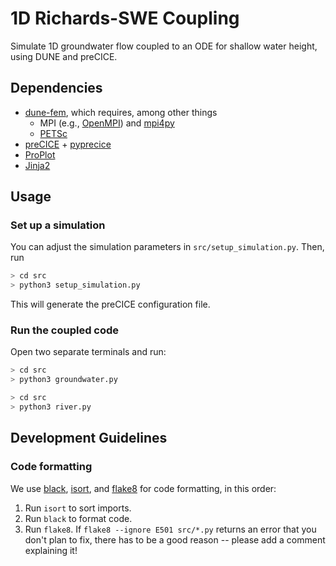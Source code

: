 # 1D Richards-SWE Coupling

Simulate 1D groundwater flow coupled to an ODE for shallow water height, using DUNE and preCICE.

## Dependencies

- [dune-fem](https://pypi.org/project/dune-fem/), which requires, among other things
  - MPI (e.g., [OpenMPI](https://www.open-mpi.org/)) and [mpi4py](https://mpi4py.readthedocs.io/en/stable/)
  - [PETSc](https://petsc.org/release/)
- [preCICE](https://github.com/precice/precice) + [pyprecice](https://pypi.org/project/pyprecice/)
- [ProPlot](https://proplot.readthedocs.io/en/latest/index.html)
- [Jinja2](https://pypi.org/project/Jinja2/)

## Usage

### Set up a simulation

You can adjust the simulation parameters in `src/setup_simulation.py`.
Then, run
```bash
> cd src
> python3 setup_simulation.py
```

This will generate the preCICE configuration file.

### Run the coupled code

Open two separate terminals and run:

```bash
> cd src
> python3 groundwater.py
```

```bash
> cd src
> python3 river.py
```

## Development Guidelines

### Code formatting

We use [black](https://black.readthedocs.io/en/stable/), [isort](https://pycqa.github.io/isort/), and [flake8](https://flake8.pycqa.org/en/latest/) for code formatting, in this order:
1. Run `isort` to sort imports.
2. Run `black` to format code.
3. Run `flake8`. If `flake8 --ignore E501 src/*.py` returns an error that you don't plan to fix, there has to be a good reason -- please add a comment explaining it!
